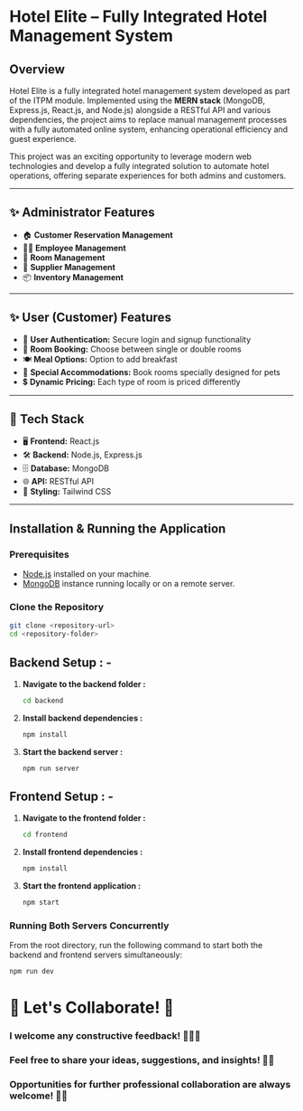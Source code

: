 # Hotel Elite – Fully Integrated Hotel Management System

## Overview

Hotel Elite is a fully integrated hotel management system developed as part of the ITPM module. Implemented using the **MERN stack** (MongoDB, Express.js, React.js, and Node.js) alongside a RESTful API and various dependencies, the project aims to replace manual management processes with a fully automated online system, enhancing operational efficiency and guest experience.

This project was an exciting opportunity to leverage modern web technologies and develop a fully integrated solution to automate hotel operations, offering separate experiences for both admins and customers.

---

## ✨ Administrator Features
- 🏠 **Customer Reservation Management**
- 👨‍💼 **Employee Management**
- 🏨 **Room Management**
- 🚚 **Supplier Management**
- 📦 **Inventory Management**

---

## ✨ User (Customer) Features
- 🔐 **User Authentication:** Secure login and signup functionality
- 🏨 **Room Booking:** Choose between single or double rooms
- 🍽 **Meal Options:** Option to add breakfast
- 🐾 **Special Accommodations:** Book rooms specially designed for pets
- 💲 **Dynamic Pricing:** Each type of room is priced differently

---

## 🔧 Tech Stack
- 🖥 **Frontend:** React.js
- 🛠 **Backend:** Node.js, Express.js
- 🗄 **Database:** MongoDB
- 🌐 **API:** RESTful API
- 🎨 **Styling:** Tailwind CSS

---

## Installation & Running the Application

### Prerequisites

- [Node.js](https://nodejs.org/en/) installed on your machine.
- [MongoDB](https://www.mongodb.com/) instance running locally or on a remote server.

### Clone the Repository

```bash
git clone <repository-url>
cd <repository-folder>
````
## Backend Setup : - 

1. **Navigate to the backend folder :**
   ```bash
   cd backend

2. **Install backend dependencies :**
   ```bash
   npm install

3. **Start the backend server :**
   ```bash
   npm run server

## Frontend Setup : -

1. **Navigate to the frontend folder :**
   ```bash
   cd frontend
   
2. **Install frontend dependencies :**
   ```bash
   npm install

3. **Start the frontend application :**
   ```bash
   npm start

### Running Both Servers Concurrently

From the root directory, run the following command to start both the backend and frontend servers simultaneously:

```bash
npm run dev
```

# 🤝 **Let's Collaborate!** 🤝

### I welcome any constructive feedback! 💬💬💬  
### Feel free to share your ideas, suggestions, and insights! 📝✨  
### Opportunities for further professional collaboration are always welcome! 🚀🌟
